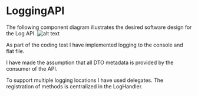 # LoggingAPI
The following component diagram illustrates the desired software design for the Log API.
![alt text](https://github.com/ansuddin7/LoggingAPI/blob/main/Logging_API_Component_diagram.drawio.png?raw=true)

As part of the coding test I have implemented logging to the console and flat file. 

I have made the assumption that all DTO metadata is provided by the consumer of the API.

To support multiple logging locations I have used delegates. The registration of methods is centralized in the LogHandler.